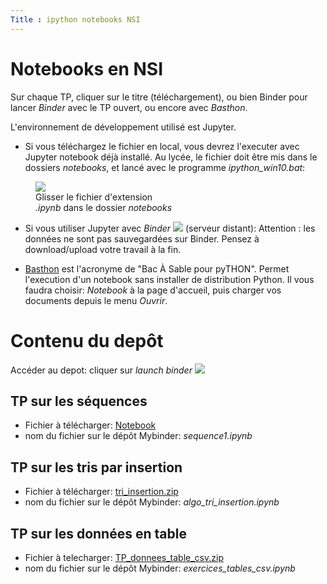 ```yaml
---
Title : ipython notebooks NSI
---
```



# Notebooks en NSI

Sur chaque TP, cliquer sur le titre (téléchargement), ou bien Binder pour lancer *Binder* avec le TP ouvert, ou encore avec *Basthon*.

L'environnement de développement utilisé est Jupyter. 

* Si vous téléchargez le fichier en local, vous devrez l'executer avec Jupyter notebook déjà installé. Au lycée, le fichier doit être mis dans le dossiers *notebooks*, et lancé avec le programme *ipython_win10.bat*:

<figure>
<img src ="/images/environment.png">
<figcaption>Glisser le fichier d'extension<br>
<i>.ipynb</i> dans le dossier <i>notebooks</i></figcaption>
</figure>

* Si vous utiliser Jupyter avec *Binder* <a href="https://mybinder.org/v2/gh/tix06/notebooks_NSI.git/HEAD" target="_blank"><img src="/images/binder.svg"></a> (serveur distant): Attention : les données ne sont pas sauvegardées sur Binder. Pensez à download/upload votre travail à la fin.

* <a href="https://basthon.fr/" target=_blank>Basthon</a> est l'acronyme de "Bac À Sable pour pyTHON". Permet l'execution d'un notebook sans installer de distribution Python. Il vous faudra choisir: *Notebook* à la page d'accueil, puis charger vos documents depuis le menu *Ouvrir*.

# Contenu du depôt
Accéder au depot: cliquer sur *launch binder* <a href="https://mybinder.org/v2/gh/tix06/notebooks_NSI.git/HEAD" target="_blank"><img src="/images/binder.svg"></a>

## TP sur les séquences
* Fichier à télécharger: <a href="/scripts/notebooks/sequence1.ipynb" download="sequence1.ipynb">Notebook</a>
* nom du fichier sur le dépôt Mybinder: *sequence1.ipynb*

## TP sur les tris par insertion
* Fichier à télécharger: <a href="/scripts/notebooks/tri_insertion.zip" download="tri_insertion.zip">tri_insertion.zip</a>
* nom du fichier sur le dépôt Mybinder: *algo_tri_insertion.ipynb*

## TP sur les données en table
* Fichier à telecharger: <a href="/scripts/notebooks/TP_donnees_table_csv.zip" download="TP_donnees_table_csv.zip">TP_donnees_table_csv.zip</a>
* nom du fichier sur le dépôt Mybinder: *exercices_tables_csv.ipynb*